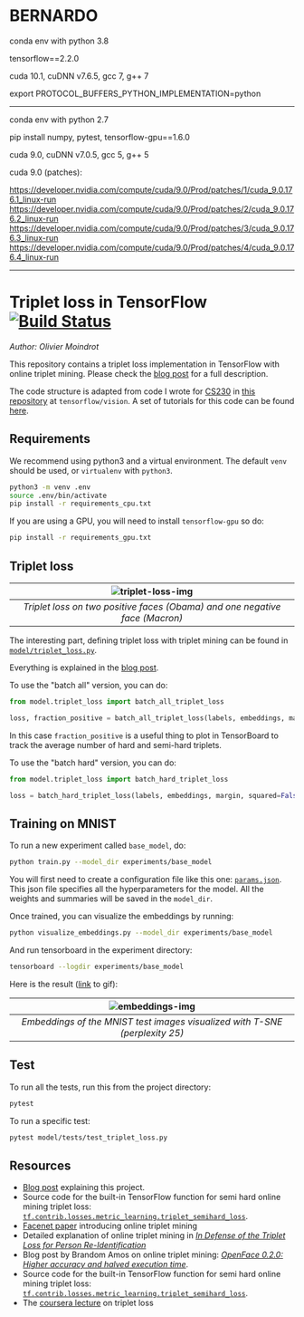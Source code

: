 # BERNARDO
conda env with python 3.8

tensorflow==2.2.0

cuda 10.1, cuDNN v7.6.5, gcc 7, g++ 7

export PROTOCOL_BUFFERS_PYTHON_IMPLEMENTATION=python

____________________________

conda env with python 2.7

pip install numpy, pytest, tensorflow-gpu==1.6.0

cuda 9.0, cuDNN v7.0.5, gcc 5, g++ 5

cuda 9.0 (patches):

https://developer.nvidia.com/compute/cuda/9.0/Prod/patches/1/cuda_9.0.176.1_linux-run
https://developer.nvidia.com/compute/cuda/9.0/Prod/patches/2/cuda_9.0.176.2_linux-run
https://developer.nvidia.com/compute/cuda/9.0/Prod/patches/3/cuda_9.0.176.3_linux-run
https://developer.nvidia.com/compute/cuda/9.0/Prod/patches/4/cuda_9.0.176.4_linux-run

____________________________

# Triplet loss in TensorFlow [![Build Status](https://travis-ci.org/omoindrot/tensorflow-triplet-loss.svg?branch=master)](https://travis-ci.org/omoindrot/tensorflow-triplet-loss)
*Author: Olivier Moindrot*

This repository contains a triplet loss implementation in TensorFlow with online triplet mining.
Please check the [blog post][blog] for a full description.

The code structure is adapted from code I wrote for [CS230](https://cs230.stanford.edu) in [this repository](https://github.com/cs230-stanford/cs230-code-examples) at `tensorflow/vision`.
A set of tutorials for this code can be found [here](https://cs230-stanford.github.io).


## Requirements

We recommend using python3 and a virtual environment.
The default `venv` should be used, or `virtualenv` with `python3`.

```bash
python3 -m venv .env
source .env/bin/activate
pip install -r requirements_cpu.txt
```

If you are using a GPU, you will need to install `tensorflow-gpu` so do:
```bash
pip install -r requirements_gpu.txt
```

## Triplet loss

|![triplet-loss-img] |
|:--:|
| *Triplet loss on two positive faces (Obama) and one negative face (Macron)* |



The interesting part, defining triplet loss with triplet mining can be found in [`model/triplet_loss.py`](model/triplet_loss.py).

Everything is explained in the [blog post][blog].

To use the "batch all" version, you can do:
```python
from model.triplet_loss import batch_all_triplet_loss

loss, fraction_positive = batch_all_triplet_loss(labels, embeddings, margin, squared=False)
```

In this case `fraction_positive` is a useful thing to plot in TensorBoard to track the average number of hard and semi-hard triplets.

To use the "batch hard" version, you can do:
```python
from model.triplet_loss import batch_hard_triplet_loss

loss = batch_hard_triplet_loss(labels, embeddings, margin, squared=False)
```

## Training on MNIST

To run a new experiment called `base_model`, do:
```bash
python train.py --model_dir experiments/base_model
```

You will first need to create a configuration file like this one: [`params.json`](experiments/batch_all/params.json).
This json file specifies all the hyperparameters for the model.
All the weights and summaries will be saved in the `model_dir`.

Once trained, you can visualize the embeddings by running:
```bash
python visualize_embeddings.py --model_dir experiments/base_model
```

And run tensorboard in the experiment directory:
```bash
tensorboard --logdir experiments/base_model
```

Here is the result ([link][embeddings-gif] to gif):

|![embeddings-img] |
|:--:|
| *Embeddings of the MNIST test images visualized with T-SNE (perplexity 25)* |



## Test

To run all the tests, run this from the project directory:
```bash
pytest
```

To run a specific test:
```bash
pytest model/tests/test_triplet_loss.py
```


## Resources

- [Blog post][blog] explaining this project.
- Source code for the built-in TensorFlow function for semi hard online mining triplet loss: [`tf.contrib.losses.metric_learning.triplet_semihard_loss`][tf-triplet-loss].
- [Facenet paper][facenet] introducing online triplet mining
- Detailed explanation of online triplet mining in [*In Defense of the Triplet Loss for Person Re-Identification*][in-defense]
- Blog post by Brandom Amos on online triplet mining: [*OpenFace 0.2.0: Higher accuracy and halved execution time*][openface-blog].
- Source code for the built-in TensorFlow function for semi hard online mining triplet loss: [`tf.contrib.losses.metric_learning.triplet_semihard_loss`][tf-triplet-loss].
- The [coursera lecture][coursera] on triplet loss


[blog]: https://omoindrot.github.io/triplet-loss
[triplet-types-img]: https://omoindrot.github.io/assets/triplet_loss/triplets.png
[triplet-loss-img]: https://omoindrot.github.io/assets/triplet_loss/triplet_loss.png
[online-triplet-loss-img]: https://omoindrot.github.io/assets/triplet_loss/online_triplet_loss.png
[embeddings-img]: https://omoindrot.github.io/assets/triplet_loss/embeddings.png
[embeddings-gif]: https://omoindrot.github.io/assets/triplet_loss/embeddings.gif
[openface-blog]: http://bamos.github.io/2016/01/19/openface-0.2.0/
[facenet]: https://arxiv.org/abs/1503.03832
[in-defense]: https://arxiv.org/abs/1703.07737
[tf-triplet-loss]: https://www.tensorflow.org/api_docs/python/tf/contrib/losses/metric_learning/triplet_semihard_loss
[coursera]: https://www.coursera.org/learn/convolutional-neural-networks/lecture/HuUtN/triplet-loss

